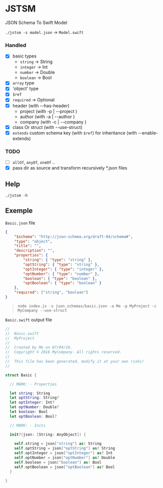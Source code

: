 # JSTSM

JSON Schema To Swift Model

`./jstsm -s model.json` -> `Model.swift`

### Handled
- [x] basic types
    - `string` -> String
    - `integer` -> Int
    - `number` -> Double
    - `boolean` -> Bool
- [x] `array` type
- [x] 'object' type
- [x] `$ref`
- [x] `required` -> Optional
- [x] header (with --has-header)
    - project (with -p | --project <project>)
    - author (with -a | --author <author>)
    - company (with -c | --company <company>)
- [x] class Or struct (with --use-struct)
- [x] `extends` custom schema key (with `$ref`) for inheritance (with --enable-extends)

### TODO
- [ ] `allOf`, `anyOf`, `oneOf` ..
- [x] pass dir as source and transform recursively *.json files

## Help
`./jstsm -h`

## Exemple

`Basic.json` file
```json
{
    "$schema": "http://json-schema.org/draft-04/schema#",
    "type": "object",
    "title": "",
    "description": "",
    "properties": {
        "string": { "type": "string" },
        "optString": { "type": "string" },
        "optInteger": { "type": "integer" },
        "optNumber": { "type": "number" },
        "boolean": { "type": "boolean" },
        "optBoolean": { "type": "boolean" }
    },
    "required": ["string", "boolean"]
}
```

> `node index.js -s json_schemas/basic.json -a Me -p MyProject -c MyCompany --use-struct`

`Basic.swift` output file
```swift
//
//  Basic.swift
//  MyProject
//
//  Created by Me on 07/04/16.
//  Copyright © 2016 MyCompany. All rights reserved.
//
//  This file has been generated, modify it at your own risks!
//

struct Basic {

  // MARK: - Properties

  let string: String
  let optString: String?
  let optInteger: Int?
  let optNumber: Double?
  let boolean: Bool
  let optBoolean: Bool?

  // MARK: - Inits

  init?(json: [String: AnyObject]) {
  
    self.string = json["string"] as! String
    self.optString = json["optString"] as? String
    self.optInteger = json["optInteger"] as? Int
    self.optNumber = json["optNumber"] as? Double
    self.boolean = json["boolean"] as! Bool
    self.optBoolean = json["optBoolean"] as? Bool
  }

}
```
